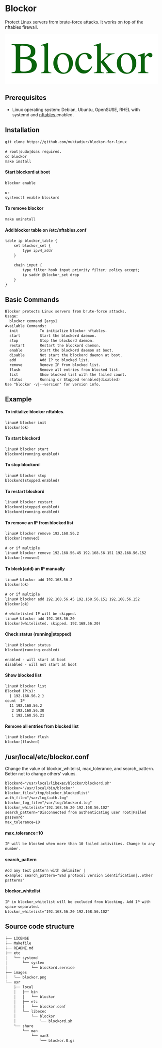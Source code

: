 # Blockor
Protect Linux servers from brute-force attacks. It works on top of the nftables firewall.

![Blockor](images/blockor.png)

## Prerequisites
- Linux operating system: Debian, Ubuntu, OpenSUSE, RHEL with systemd and [ nftables ](https://wiki.debian.org/nftables) enabled.

## Installation
```
git clone https://github.com/muktadiur/blockor-for-linux

# root|sudo|doas required.
cd blockor
make install
```

#### Start blockord at boot
```
blockor enable

or 
systemctl enable blockord
```

#### To remove blockor
```
make uninstall
```

#### Add blockor table on /etc/nftables.conf
```
table ip blockor_table {
	set blockor_set {
		type ipv4_addr
	}

	chain input {
		type filter hook input priority filter; policy accept;
		ip saddr @blockor_set drop
	}
}
```

## Basic Commands
```
Blockor protects Linux servers from brute-force attacks.
Usage:
  blockor command [args]
Available Commands:
  init          To initialize blockor nftables.
  start         Start the blockord daemon.
  stop          Stop the blockord daemon.
  restart       Restart the blockord daemon.
  enable        Start the blockord daemon at boot.
  disable       Not start the blockord daemon at boot.
  add           Add IP to blocked list.
  remove        Remove IP from blocked list.
  flush         Remove all entries from blocked list.
  list          Show blocked list with the failed count.
  status        Running or Stopped (enabled|disabled) 
Use "blockor -v|--version" for version info.
```


## Example

#### To initialize blockor nftables.
```
linux# blockor init
blockor(ok)
```

#### To start blockord
```
linux# blockor start
blockord(running.enabled)
```

#### To stop blockord
```
linux# blockor stop
blockord(stopped.enabled)
```

#### To restart blockord
```
linux# blockor restart
blockord(stopped.enabled)
blockord(running.enabled)
```

#### To remove an IP from blocked list
```
linux# blockor remove 192.168.56.2
blockor(removed)

# or if multiple
linux# blockor remove 192.168.56.45 192.168.56.151 192.168.56.152
blockor(removed)
```

#### To block(add) an IP manually
```
linux# blockor add 192.168.56.2
blockor(ok)

# or if multiple
linux# blockor add 192.168.56.45 192.168.56.151 192.168.56.152
blockor(ok)

# whitelisted IP will be skipped.
linux# blockor add 192.168.56.20
blockor(whitelisted. skipped. 192.168.56.20)
```

#### Check status (running|stopped)
```
linux# blockor status
blockord(running.enabled)

enabled - will start at boot
disabled - will not start at boot
```

#### Show blocked list
```
linux# blockor list
Blocked IP(s):
  { 192.168.56.2 }
count  IP
  11 192.168.56.2
   2 192.168.56.30
   1 192.168.56.21
```

#### Remove all entries from blocked list
```
linux# blockor flush
blockor(flushed)
```

## /usr/local/etc/blockor.conf
Change the value of blockor_whitelist, max_tolerance, and search_pattern.
Better not to change others' values.
```
blockord="/usr/local/libexec/blockor/blockord.sh"
blockor="/usr/local/bin/blockor"
blockor_file="/tmp/blockor_blockedlist"
auth_file="/var/log/auth.log"
blockor_log_file="/var/log/blockord.log"
blockor_whitelist="192.168.56.20 192.168.56.102"
search_pattern="Disconnected from authenticating user root|Failed password"
max_tolerance=10
```

#### max_tolerance=10
```
IP will be blocked when more than 10 failed activities. Change to any number.
```
#### search_pattern
```
Add any text pattern with delimiter |
example: search_pattern="Bad protocol version identification|..other patterns"
```
#### blockor_whitelist
```
IP in blockor_whitelist will be excluded from blocking. Add IP with space-separated.
blockor_whitelist="192.168.56.20 192.168.56.102"

```


## Source code structure
```
├── LICENSE
├── Makefile
├── README.md
├── etc
│   └── systemd
│       └── system
│           └── blockord.service
├── images
│   └── blockor.png
└── usr
    ├── local
    │   ├── bin
    │   │   └── blockor
    │   ├── etc
    │   │   └── blockor.conf
    │   └── libexec
    │       └── blockor
    │           └── blockord.sh
    └── share
        └── man
            └── man8
                └── blockor.8.gz
```